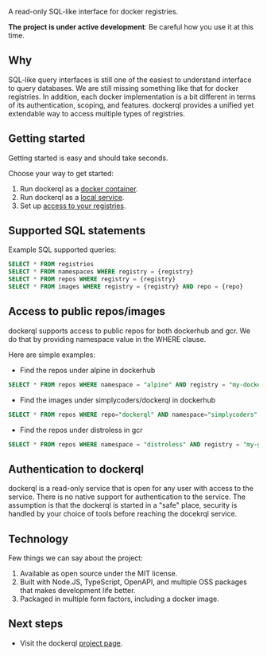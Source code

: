A read-only SQL-like interface for docker registries.

**The project is under active development**: Be careful how you use it at this time.

## Why

SQL-like query interfaces is still one of the easiest to understand interface to query databases. We are still missing something like that for docker registries. 
In addition, each docker implementation is a bit different in terms of its authentication, scoping, and features. dockerql provides a unified yet extendable way to access multiple types of registries. 

## Getting started

Getting started is easy and should take seconds. 

Choose your way to get started:

1. Run dockerql as a [docker container](./run-dockerql-as-container).
2. Run dockerql as a [local service](./run-dockerql-as-local-server).
3. Set up [access to your registries](./set-up-access-to-registries).

## Supported SQL statements

Example SQL supported queries:

~~~sql
SELECT * FROM registries
SELECT * FROM namespaces WHERE registry = {registry}
SELECT * FROM repos WHERE registry = {registry} 
SELECT * FROM images WHERE registry = {registry} AND repo = {repo}
~~~

## Access to public repos/images

dockerql supports access to public repos for both dockerhub and gcr. We do that by providing namespace value in the WHERE clause. 

Here are simple examples:

* Find the repos under alpine in dockerhub

~~~sql
SELECT * FROM repos WHERE namespace = "alpine" AND registry = "my-dockerhub"
~~~

* Find the images under simplycoders/dockerql in dockerhub

~~~sql
SELECT * FROM repos WHERE repo="dockerql" AND namespace="simplycoders" AND registry = "my-dockerhub"
~~~

* Find the repos under distroless in gcr

~~~sql
SELECT * FROM repos WHERE namespace = "distroless" AND registry = "my-gcr"
~~~

## Authentication to dockerql

dockerql is a read-only service that is open for any user with access to the service. There is no native support for authentication to the service. 
The assumption is that the dockerql is started in a "safe" place, security is handled by your choice of tools before reaching the docekrql service.  

## Technology

Few things we can say about the project:

1. Available as open source under the MIT license. 
2. Built with Node.JS, TypeScript, OpenAPI, and multiple OSS packages that makes development life better.
3. Packaged in multiple form factors, including a docker image. 

## Next steps

* Visit the dockerql [project page](https://github.com/simplyCoders/dockerql).

